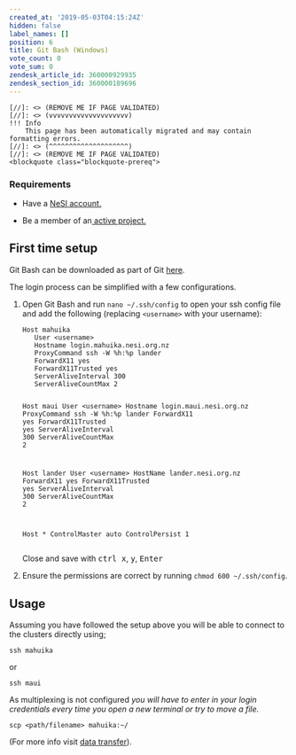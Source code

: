 ```yaml
---
created_at: '2019-05-03T04:15:24Z'
hidden: false
label_names: []
position: 6
title: Git Bash (Windows)
vote_count: 0
vote_sum: 0
zendesk_article_id: 360000929935
zendesk_section_id: 360000189696
---
```



    [//]: <> (REMOVE ME IF PAGE VALIDATED)
    [//]: <> (vvvvvvvvvvvvvvvvvvvv)
    !!! Info
        This page has been automatically migrated and may contain formatting errors.
    [//]: <> (^^^^^^^^^^^^^^^^^^^^)
    [//]: <> (REMOVE ME IF PAGE VALIDATED)
    <blockquote class="blockquote-prereq">
<h3 id="prerequisites">Requirements</h3>
<ul>
<li>
<p>Have a <a href="https://support.nesi.org.nz/hc/en-gb/articles/360000159715-Creating-a-NeSI-Account" target="_self">NeSI account.</a></p>
</li>
<li>
<p>Be a member of an<a href="https://support.nesi.org.nz/hc/en-gb/articles/360000693896-Applying-to-join-a-NeSI-project" target="_self"> active project.</a></p>
</li>
</ul>
</blockquote>
<h2 id="recLinux">First time setup</h2>
<p>Git Bash can be downloaded as part of Git <a href="https://git-scm.com/download/win" target="_self">here</a>.</p>
<p>The login process can be simplified with a few configurations.</p>
<ol>
<li>
<p>Open Git Bash and run <code class="nohighlight">nano ~/.ssh/config</code> to open your ssh config file and add the following (replacing <code class="nohighlight">&lt;username&gt;</code> with your username):</p>
<pre><code class="nohighlight">Host mahuika
   User &lt;username&gt;
   Hostname login.mahuika.nesi.org.nz
   ProxyCommand ssh -W %h:%p lander
   ForwardX11 <span class="hljs-literal">yes</span>
   ForwardX11Trusted <span class="hljs-literal">yes</span>
   ServerAliveInterval <span class="hljs-number">300</span>
   ServerAliveCountMax <span class="hljs-number">2</span>

Host maui
   User &lt;username&gt;
   Hostname login.maui.nesi.org.nz
   ProxyCommand ssh -W %h:%p lander
   ForwardX11 <span class="hljs-literal">yes</span>
   ForwardX11Trusted <span class="hljs-literal">yes</span>
   ServerAliveInterval <span class="hljs-number">300</span>
   ServerAliveCountMax <span class="hljs-number">2</span>

Host lander
   User &lt;username&gt;
   HostName lander.nesi.org.nz
   ForwardX11 <span class="hljs-literal">yes</span>
   ForwardX11Trusted <span class="hljs-literal">yes</span>
   ServerAliveInterval <span class="hljs-number">300</span>
   ServerAliveCountMax <span class="hljs-number">2</span>

Host *
   ControlMaster auto
   ControlPersist 1
</code></pre>
<p>Close and save with <kbd>ctrl x</kbd>, <kbd>y</kbd>, <kbd>Enter</kbd></p>
</li>
<li>Ensure the permissions are correct by running <code>chmod 600 ~/.ssh/config</code>.</li>
</ol>
<h2>Usage</h2>
<p>Assuming you have followed the setup above you will be able to connect to the clusters directly using;</p>
<pre><code>ssh mahuika</code></pre>
<p>or</p>
<pre><code>ssh maui</code></pre>
<p>As multiplexing is not configured<em> you will have to enter in your login credentials every time you open a new terminal or try to move a file.</em></p>
<pre><code>scp &lt;path/filename&gt; mahuika:~/</code></pre>
<p>(For more info visit <a style="background-color: #ffffff;" href="https://support.nesi.org.nz/hc/en-gb/articles/360000578455-File-Transfer-with-SCP">data transfer</a>).</p>